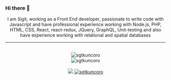 ### Hi there 👋

<p align="center">
  I am Sigit, working as a Front End developer, passionate to write code with Javascript and have professional experience working with Node.js, PHP, HTML, CSS, React, react-redux, JQuery, GraphQL, Unit-testing and also have experience working with relational and spatial databases
</p>
<hr>
</br>

<div align="center">
<img align="center" src="https://github-readme-stats.vercel.app/api?username=sgtkuncoro&show_icons=true&theme=default&include_all_commits=true&count_private=true" alt="sgtkuncoro"  />
<br/>
<img align="center" src="https://github-readme-stats.vercel.app/api/top-langs/?username=sgtkuncoro&layout=compact&theme=default&langs_count=10&hide=tsql,css" alt="sgtkuncoro"  />
</div>

<br/>

<div align="center">
<a href="https://github.com/sgtkuncoro?tab=followers"><img src="https://img.shields.io/github/followers/sgtkuncoro.svg?style=social&label=Follow&maxAge=z"></a>
<a href="https://github.com/sgtkuncoro"><img src="https://komarev.com/ghpvc/?username=sgtkuncoro" alt="sgtkuncoro"/></a>
</div>


<!--
**sgtkuncoro/sgtkuncoro** is a ✨ _special_ ✨ repository because its `README.md` (this file) appears on your GitHub profile.

Here are some ideas to get you started:

- 🔭 I’m currently working on ...
- 🌱 I’m currently learning ...
- 👯 I’m looking to collaborate on ...
- 🤔 I’m looking for help with ...
- 💬 Ask me about ...
- 📫 How to reach me: ...
- 😄 Pronouns: ...
- ⚡ Fun fact: ...
-->
